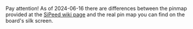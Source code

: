 Pay attention! As of 2024-06-16 there are differences between the pinmap provided at the [SiPeed wiki page](https://wiki.sipeed.com/hardware/en/tang/Tang-Nano-1K/Nano-1k.html) and the real pin map you can find on the board's silk screen.

